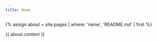 ```yaml
---
title: Home
---
```


{% assign about = site.pages | where: 'name', 'README.md' | first %}


{{ about.content }}
